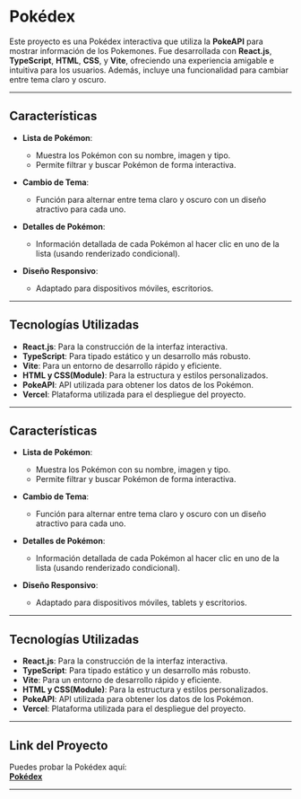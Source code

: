 # Pokédex

Este proyecto es una Pokédex interactiva que utiliza la **PokeAPI** para mostrar información de los Pokemones. Fue desarrollada con **React.js**, **TypeScript**, **HTML**, **CSS**, y **Vite**, ofreciendo una experiencia amigable e intuitiva para los usuarios. Además, incluye una funcionalidad para cambiar entre tema claro y oscuro.

---

## Características

- **Lista de Pokémon**:

  - Muestra los Pokémon con su nombre, imagen y tipo.
  - Permite filtrar y buscar Pokémon de forma interactiva.

- **Cambio de Tema**:

  - Función para alternar entre tema claro y oscuro con un diseño atractivo para cada uno.

- **Detalles de Pokémon**:

  - Información detallada de cada Pokémon al hacer clic en uno de la lista (usando renderizado condicional).

- **Diseño Responsivo**:
  - Adaptado para dispositivos móviles, escritorios.

---

## Tecnologías Utilizadas

- **React.js**: Para la construcción de la interfaz interactiva.
- **TypeScript**: Para tipado estático y un desarrollo más robusto.
- **Vite**: Para un entorno de desarrollo rápido y eficiente.
- **HTML y CSS(Module)**: Para la estructura y estilos personalizados.
- **PokeAPI**: API utilizada para obtener los datos de los Pokémon.
- **Vercel**: Plataforma utilizada para el despliegue del proyecto.

---

## Características

- **Lista de Pokémon**:

  - Muestra los Pokémon con su nombre, imagen y tipo.
  - Permite filtrar y buscar Pokémon de forma interactiva.

- **Cambio de Tema**:

  - Función para alternar entre tema claro y oscuro con un diseño atractivo para cada uno.

- **Detalles de Pokémon**:

  - Información detallada de cada Pokémon al hacer clic en uno de la lista (usando renderizado condicional).

- **Diseño Responsivo**:
  - Adaptado para dispositivos móviles, tablets y escritorios.

---

## Tecnologías Utilizadas

- **React.js**: Para la construcción de la interfaz interactiva.
- **TypeScript**: Para tipado estático y un desarrollo más robusto.
- **Vite**: Para un entorno de desarrollo rápido y eficiente.
- **HTML y CSS(Module)**: Para la estructura y estilos personalizados.
- **PokeAPI**: API utilizada para obtener los datos de los Pokémon.
- **Vercel**: Plataforma utilizada para el despliegue del proyecto.

---

## Link del Proyecto

Puedes probar la Pokédex aquí:  
**[Pokédex](https://poke-api-xi-five.vercel.app)**

---
